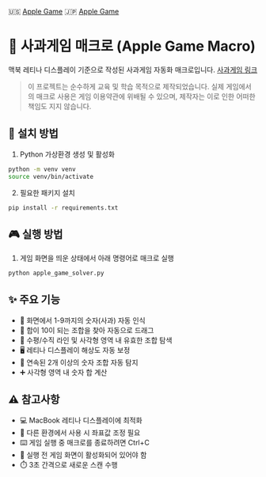 🇺🇸 [Apple Game](README_us.md)
🇯🇵 [Apple Game](README_jp.md)

# 🍎 사과게임 매크로 (Apple Game Macro)

맥북 레티나 디스플레이 기준으로 작성된 사과게임 자동화 매크로입니다.
[사과게임 링크](https://www.gamesaien.com/game/fruit_box_a/)

> 이 프로젝트는 순수하게 교육 및 학습 목적으로 제작되었습니다. 실제 게임에서의 매크로 사용은 게임 이용약관에 위배될 수 있으며, 제작자는 이로 인한 어떠한 책임도 지지 않습니다.

## 🚀 설치 방법

1. Python 가상환경 생성 및 활성화

~~~zsh
python -m venv venv
source venv/bin/activate
~~~

2. 필요한 패키지 설치

~~~zsh
pip install -r requirements.txt
~~~

## 🎮 실행 방법
1. 게임 화면을 띄운 상태에서 아래 명령어로 매크로 실행

~~~zsh
python apple_game_solver.py
~~~

## ✨ 주요 기능

- 🔢 화면에서 1-9까지의 숫자(사과) 자동 인식
- 🎯 합이 10이 되는 조합을 찾아 자동으로 드래그
- 📏 수평/수직 라인 및 사각형 영역 내 유효한 조합 탐색
- 🖥️ 레티나 디스플레이 해상도 자동 보정
- 🔄 연속된 2개 이상의 숫자 조합 자동 탐지
- ➕ 사각형 영역 내 숫자 합 계산

## ⚠️ 참고사항

- 💻 MacBook 레티나 디스플레이에 최적화
- 🔧 다른 환경에서 사용 시 좌표값 조정 필요
- ⌨️ 게임 실행 중 매크로를 종료하려면 Ctrl+C
- 🎯 실행 전 게임 화면이 활성화되어 있어야 함
- ⏱️ 3초 간격으로 새로운 스캔 수행